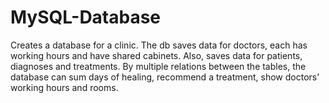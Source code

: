 # MySQL-Database
Creates a database for a clinic. 
The db saves data for doctors, each has working hours and have shared cabinets. Also, saves data for patients, diagnoses and treatments. By multiple relations between the tables, the database can sum days of healing, recommend a treatment, show doctors' working hours and rooms.
